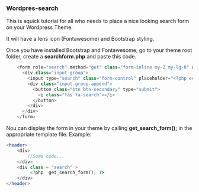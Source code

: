 ### Wordpres-search
This is aquick tutorial for all who needs to place a nice looking search form on your Wordpress Theme.

It will have a lens icon (Fontawesome) and Bootstrap styling.

Once you have installed Bootstrap and Fontawesome,  go to your theme root folder, create a **searchform.php** and paste this code.

```php
    <form role="search" method="get" class="form-inline my-2 my-lg-0" action="<?php echo esc_url( home_url( '/' ) ); ?>">
      <div class="input-group">
        <input type="search" class="form-control" placeholder="<?php echo esc_attr_x( 'Search &hellip;', 'placeholder', 'your-text-domain' ); ?>" value="<?php echo get_search_query(); ?>" name="s" title="<?php echo esc_attr_x( 'Search for:', 'label', 'your-text-domain' ); ?>">
        <div class="input-group-append">
          <button class="btn btn-secondary" type="submit">
            <i class="fas fa-search"></i>
          </button>
        </div>
      </div>
    </form>
```
    
Nou can display the form in your theme by calling **get_search_form();** in the appropriate template file. Example:

```php
<header>
	<div>
		//Some code...
	</div>
	<div class = "search" > 
		 <?php  get_search_form(); ?>
	</div>
</header>
```
